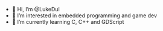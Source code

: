 - 👋 Hi, I’m @LukeDul
- 👀 I’m interested in embedded programming and game dev
- 🌱 I’m currently learning C, C++ and GDScript

<!---
LukeDul/LukeDul is a ✨ special ✨ repository because its `README.md` (this file) appears on your GitHub profile.
You can click the Preview link to take a look at your changes.
--->
